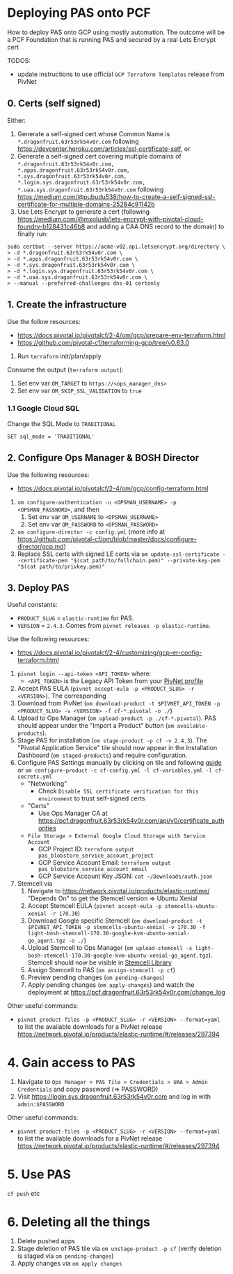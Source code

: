 # Deploying PAS onto PCF

How to deploy PAS onto GCP using mostly automation. The outcome will be a PCF Foundation that is running PAS and secured by a real Lets Encrypt cert

TODOS:
- update instructions to use official `GCP Terraform Templates` release from PivNet

## 0. Certs (self signed)

Either:

1. Generate a self-signed cert whose Common Name is `*.dragonfruit.63r53rk54v0r.com` following https://devcenter.heroku.com/articles/ssl-certificate-self, or
1. Generate a self-signed cert covering multiple domains of `*.dragonfruit.63r53rk54v0r.com, *.apps.dragonfruit.63r53rk54v0r.com, *.sys.dragonfruit.63r53rk54v0r.com, *.login.sys.dragonfruit.63r53rk54v0r.com, *.uaa.sys.dragonfruit.63r53rk54v0r.com` following https://medium.com/@pubudu538/how-to-create-a-self-signed-ssl-certificate-for-multiple-domains-25284c91142b
1. Use Lets Encrypt to generate a cert (following https://medium.com/@mxplusb/lets-encrypt-with-pivotal-cloud-foundry-b128431c46b8 and adding a CAA DNS record to the domain) to finally run: 

```
sudo certbot --server https://acme-v02.api.letsencrypt.org/directory \
> -d *.dragonfruit.63r53rk54v0r.com \
> -d *.apps.dragonfruit.63r53rk54v0r.com \
> -d *.sys.dragonfruit.63r53rk54v0r.com \
> -d *.login.sys.dragonfruit.63r53rk54v0r.com \
> -d *.uaa.sys.dragonfruit.63r53rk54v0r.com \
> --manual --preferred-challenges dns-01 certonly
```

## 1. Create the infrastructure

Use the follow resources:
- https://docs.pivotal.io/pivotalcf/2-4/om/gcp/prepare-env-terraform.html
- https://github.com/pivotal-cf/terraforming-gcp/tree/v0.63.0

1. Run `terraform` init/plan/apply

Consume the output (`terraform output`):
1. Set env var `OM_TARGET` to `https://<ops_manager_dns>`
1. Set env var `OM_SKIP_SSL_VALIDATION` to `true`

### 1.1 Google Cloud SQL

Change the SQL Mode to `TRADITIONAL`

```
SET sql_mode = 'TRADITIONAL'
```

## 2. Configure Ops Manager & BOSH Director

Use the following resources:
- https://docs.pivotal.io/pivotalcf/2-4/om/gcp/config-terraform.html

1. `om configure-authentication -u <OPSMAN_USERNAME> -p <OPSMAN_PASSWORD>`, and then
    1. Set env var `OM_USERNAME` to `<OPSMAN_USERNAME>`
    1. Set env var `OM_PASSWORD` to `<OPSMAN_PASSWORD>`
1. `om configure-director -c config.yml` (more info at https://github.com/pivotal-cf/om/blob/master/docs/configure-director/gcp.md)
1. Replace SSL certs with signed LE certs via `om update-ssl-certificate --certificate-pem "$(cat path/to/fullchain.pem)" --private-key-pem "$(cat path/to/privkey.pem)"`

## 3. Deploy PAS

Useful constants:
- `PRODUCT_SLUG` = `elastic-runtime` for PAS.
- `VERSION` = `2.4.3`. Comes from `pivnet releases -p elastic-runtime`.

Use the following resources:

- https://docs.pivotal.io/pivotalcf/2-4/customizing/gcp-er-config-terraform.html

1. `pivnet login --api-token <API_TOKEN>` where:
    - `<API_TOKEN>` is the Legacy API Token from your [PivNet profile](https://network.pivotal.io/users/dashboard/edit-profile)
1. Accept PAS EULA (`pivnet accept-eula -p <PRODUCT_SLUG> -r <VERSION>`). The corresponding 
1. Download from PivNet (`om download-product -t $PIVNET_API_TOKEN -p <PRODUCT_SLUG> -v <VERSION> -f cf-*.pivotal -o ./`)
1. Upload to Ops Manager (`om upload-product -p ./cf-*.pivotal`). PAS should appear under the "Import a Product" button (`om available-products`).
1. Stage PAS for installation (`om stage-product -p cf -v 2.4.3`). The "Pivotal Application Service" tile should now appear in the Installation Dashboard (`om staged-products`) and require configuration.
1. Configure PAS Settings manually by clicking on tile and following [guide](https://docs.pivotal.io/pivotalcf/2-4/customizing/gcp-er-config-terraform.html) or `om configure-product -c cf-config.yml -l cf-variables.yml -l cf-secrets.yml`
    - "Networking"
        - Check `Disable SSL certificate verification for this environment` to trust self-signed certs
    - "Certs"
        - Use Ops Manager CA at https://pcf.dragonfruit.63r53rk54v0r.com/api/v0/certificate_authorities
    - `File Storage > External Google Cloud Storage with Service Account`
        - GCP Project ID: `terraform output pas_blobstore_service_account_project`
        - GCP Service Account Email: `terraform output pas_blobstore_service_account_email`
        - GCP Service Account Key JSON: `cat ~/Downloads/auth.json`
1. Stemcell via
    1. Navigate to https://network.pivotal.io/products/elastic-runtime/ "Depends On" to get the Stemcell version => Ubuntu Xenial
    1. Accept Stemcell EULA (`pivnet accept-eula -p stemcells-ubuntu-xenial -r 170.30`)
    1. Download Google specific Stemcell (`om download-product -t $PIVNET_API_TOKEN -p stemcells-ubuntu-xenial -v 170.30 -f light-bosh-stemcell-170.30-google-kvm-ubuntu-xenial-go_agent.tgz -o ./`)
    1. Upload Stemcell to Ops Manager (`om upload-stemcell -s light-bosh-stemcell-170.30-google-kvm-ubuntu-xenial-go_agent.tgz`). Stemcell should now be visible in [Stemcell Library](https://pcf.dragonfruit.63r53rk54v0r.com/stemcell_library)
    1. Assign Stemcell to PAS (`om assign-stemcell -p cf`)
    1. Preview pending changes (`om pending-changes`)
    1. Apply pending changes (`om apply-changes`) and watch the deployment at https://pcf.dragonfruit.63r53rk54v0r.com/change_log

Other useful commands:
- `pivnet product-files -p <PRODUCT_SLUG> -r <VERSION> --format=yaml` to list the available downloads for a PivNet release https://network.pivotal.io/products/elastic-runtime/#/releases/297394

# 4. Gain access to PAS

1. Navigate to `Ops Manager > PAS Tile > Credentials > UAA > Admin Credentials` and copy password (=> PASSWORD)
1. Visit https://login.sys.dragonfruit.63r53rk54v0r.com and log in with `admin:$PASSWORD`

Other useful commands:
- `pivnet product-files -p <PRODUCT_SLUG> -r <VERSION> --format=yaml` to list the available downloads for a PivNet release https://network.pivotal.io/products/elastic-runtime/#/releases/297394

# 5. Use PAS

`cf push` etc

# 6. Deleting all the things

1. Delete pushed apps
1. Stage deletion of PAS tile via `om unstage-product -p cf` (verify deletion is staged via `om pending-changes`)
1. Apply changes via `om apply changes`